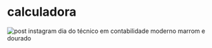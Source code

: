 # calculadora

![post instagram dia do técnico em contabilidade moderno marrom e dourado](https://github.com/ViniciusVitorinoSantos/Calculadora-Console/assets/60686497/bc375241-7a1d-4e25-8562-684621323b1b)

